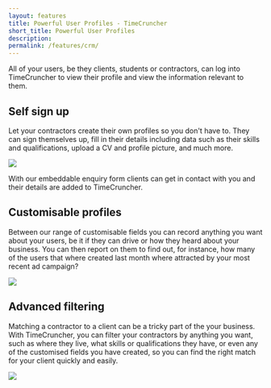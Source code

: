 ```yaml
---
layout: features
title: Powerful User Profiles - TimeCruncher
short_title: Powerful User Profiles
description:
permalink: /features/crm/
---
```

All of your users, be they clients, students or contractors, can log into TimeCruncher to view their profile and
view the information relevant to them.

## Self sign up

Let your contractors create their own profiles so you don't have to. They can sign themselves up, fill in their details
 including data such as their skills and qualifications, upload a CV and profile picture, and much more.

<img src="{{ site.static }}/img/features/contractor-reg.png" class="lightboximage" alt-text="Contractors can sign themselves up with TimeCruncher."/>

With our embeddable enquiry form clients can get in contact with you and their details are added to TimeCruncher.

## Customisable profiles

Between our range of customisable fields you can record anything you want about your users, be it if they can drive or
 how they heard about your business. You can then report on them to find out, for instance, how many of the users that where created
 last month where attracted by your most recent ad campaign?

<img src="{{ site.static }}/img/features/contractor-profile.png" class="lightboximage" alt-text="You can record any information you need for your contractors."/>

## Advanced filtering

Matching a contractor to a client can be a tricky part of the your business. With TimeCruncher, you can filter your
 contractors by anything you want, such as where they live, what skills or qualifications they have, or even any of the customised
 fields you have created, so you can find the right match for your client quickly and easily.

<img src="{{ site.static }}/img/features/contractors-filtered.png" class="lightboximage" alt-text="Filter your users by any fields you want."/>
